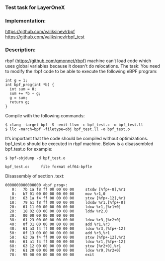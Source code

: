 ### Test task for LayerOneX

### Implementation: 
https://github.com/valiksinev/rbpf  
https://github.com/valiksinev/rbpf_test

### Description:

rbpf (https://github.com/qmonnet/rbpf) machine can’t load code which uses global variables because it doesn't do relocations.
The task:
You need to modify the rbpf code to be able to execute the following eBPF program:
```// bpf_test.c
int g = 1; 
int bpf_prog(int *b) {
  int sum = 0;
  sum += *b + g;
  g = sum;
  return g;
}
```

Compile with the following commands:
```
$ clang -target bpf -S -emit-llvm -c bpf_test.c -o bpf_test.ll
$ llc -march=bpf -filetype=obj bpf_test.ll -o bpf_test.o
```

It’s important that the code should be compiled without optimizations.
bpf_test.o should be executed in rbpf machine.
Below is a disassembled bpf_test.o for example:
```
$ bpf-objdump -d bpf_test.o
```
 
`bpf_test.o:     file format elf64-bpfle`
 
 
Disassembly of section .text:
``` 
0000000000000000 <bpf_prog>:
   0:	7b 1a f8 ff 00 00 00 00 	stxdw [%fp+-8],%r1
   8:	b7 01 00 00 00 00 00 00 	mov %r1,0
  10:	63 1a f4 ff 00 00 00 00 	stxw [%fp+-12],%r1
  18:	79 a1 f8 ff 00 00 00 00 	ldxdw %r1,[%fp+-8]
  20:	61 11 00 00 00 00 00 00 	ldxw %r1,[%r1+0]
  28:	18 02 00 00 00 00 00 00 	lddw %r2,0
  30:	00 00 00 00 00 00 00 00 
  38:	61 23 00 00 00 00 00 00 	ldxw %r3,[%r2+0]
  40:	0f 31 00 00 00 00 00 00 	add %r1,%r3
  48:	61 a3 f4 ff 00 00 00 00 	ldxw %r3,[%fp+-12]
  50:	0f 13 00 00 00 00 00 00 	add %r3,%r1
  58:	63 3a f4 ff 00 00 00 00 	stxw [%fp+-12],%r3
  60:	61 a1 f4 ff 00 00 00 00 	ldxw %r1,[%fp+-12]
  68:	63 12 00 00 00 00 00 00 	stxw [%r2+0],%r1
  70:	61 20 00 00 00 00 00 00 	ldxw %r0,[%r2+0]
  78:	95 00 00 00 00 00 00 00 	exit

```
